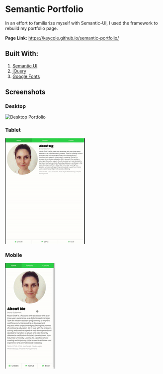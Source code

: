 # Semantic Portfolio
In an effort to familiarize myself with Semantic-UI, I used the framework to rebuild my portfolio page.

**Page Link:** https://keycole.github.io/semantic-portfolio/

## Built With:
1. [Semantic UI](https://semantic-ui.com/)
1. [jQuery](https://jquery.com/)
1. [Google Fonts](https://fonts.google.com/specimen/Titan+One?category=Display&sidebar.open&selection.family=Raleway|Titan+One#license)

## Screenshots

### Desktop
![Desktop Portfolio](assets/readmeImages/desktopPortfolio.gif)


### Tablet
![Tablet Portfolio](assets/readmeImages/tabletPortfolio.gif)


### Mobile
![Mobile Portfolio](assets/readmeImages/mobilePortfolio.gif)